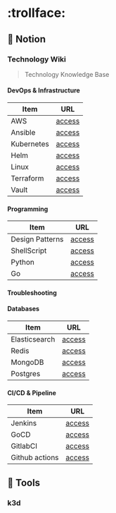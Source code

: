 # :trollface:

## :bookmark: Notion

### Technology Wiki

> Technology Knowledge Base

#### DevOps & Infrastructure

Item                              | URL
--------------------------------- | -------------
AWS                               | [access](https://portswigger.net/web-security)
Ansible                           | [access](https://portswigger.net/web-security)
Kubernetes                        | [access](https://portswigger.net/web-security)
Helm                              | [access](https://portswigger.net/web-security)
Linux                             | [access](https://portswigger.net/web-security)
Terraform                         | [access](https://portswigger.net/web-security)
Vault                             | [access](https://portswigger.net/web-security)

#### Programming

Item                              | URL
--------------------------------- | -------------
Design Patterns                   | [access](https://portswigger.net/web-security)
ShellScript                       | [access](https://portswigger.net/web-security)
Python                            | [access](https://portswigger.net/web-security)
Go                                | [access](https://portswigger.net/web-security)

#### Troubleshooting

#### Databases

Item                              | URL
--------------------------------- | -------------
Elasticsearch                     | [access](https://portswigger.net/web-security)
Redis                             | [access](https://portswigger.net/web-security)
MongoDB                           | [access](https://portswigger.net/web-security)
Postgres                          | [access](https://portswigger.net/web-security)

#### CI/CD & Pipeline

Item                              | URL
--------------------------------- | -------------
Jenkins                           | [access](https://portswigger.net/web-security)
GoCD                              | [access](https://portswigger.net/web-security)
GitlabCI                          | [access](https://portswigger.net/web-security)
Github actions                    | [access](https://portswigger.net/web-security)


## :bookmark: Tools

### k3d
